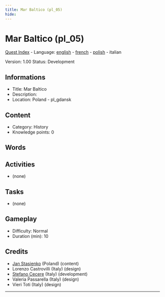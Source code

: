```yaml
---
title: Mar Baltico (pl_05)
hide:
---
```


# Mar Baltico (pl_05)
[Quest Index](./index.it.md) - Language: [english](./pl_05.md) - [french](./pl_05.fr.md) - [polish](./pl_05.pl.md) - italian

Version: 1.00
Status: Development

## Informations

- Title: Mar Baltico
- Description: 
- Location: Poland - pl_gdansk
## Content
- Category: History
- Knowledge points: 0
## Words
## Activities
- (none)

## Tasks
- (none)
## Gameplay
- Difficulty: Normal
- Duration (min): 10
## Credits
- [Jan Stasienko](mailto:jan.stasienko@dsw.edu.pl) (Poland) (content)
- Lorenzo Castrovilli (Italy) (design)
- [Stefano Cecere](https://stefanocecere.com) (Italy) (development)
- Valeria Passarella (Italy) (design)
- Vieri Toti (Italy) (design)

---

